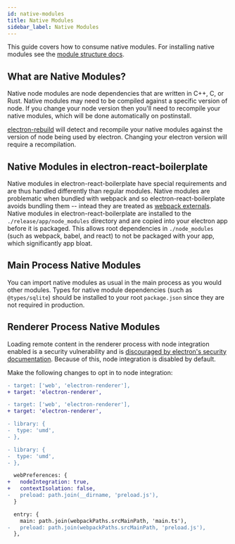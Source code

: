 ```yaml
---
id: native-modules
title: Native Modules
sidebar_label: Native Modules
---
```


This guide covers how to consume native modules. For installing native modules see the [module structure docs](https://electron-react-boilerplate.js.org/docs/adding-dependencies/#module-structure).

## What are Native Modules?

Native node modules are node dependencies that are written in C++, C, or Rust. Native modules may need to be compiled against a specific version of node. If you change your node version then you'll need to recompile your native modules, which will be done automatically on postinstall.

[electron-rebuild](https://github.com/electron/electron-rebuild) will detect and recompile your native modules against the version of node being used by electron. Changing your electron version will require a recompilation.

## Native Modules in electron-react-boilerplate

Native modules in electron-react-boilerplate have special requirements and are thus handled differently than regular modules. Native modules are problematic when bundled with webpack and so electron-react-boilerplate avoids bundling them -- intead they are treated as [webpack externals](https://webpack.js.org/configuration/externals/). Native modules in electron-react-boilerplate are installed to the `./release/app/node_modules` directory and are copied into your electron app before it is packaged. This allows root dependencies in `./node_modules` (such as webpack, babel, and react) to not be packaged with your app, which significantly app bloat.

## Main Process Native Modules

You can import native modules as usual in the main process as you would other modules. Types for native module dependencies (such as `@types/sqlite`) should be installed to your root `package.json` since they are not required in production.

## Renderer Process Native Modules

Loading remote content in the renderer process with node integration enabled is a security vulnerability and is [discouraged by electron's security documentation](https://www.electronjs.org/docs/tutorial/security#2-do-not-enable-nodejs-integration-for-remote-content). Because of this, node integration is disabled by default.

Make the following changes to opt in to node integration:

```diff title="webpack.config.renderer.prod.ts"
- target: ['web', 'electron-renderer'],
+ target: 'electron-renderer',
```

```diff title="webpack.config.renderer.dev.ts"
- target: ['web', 'electron-renderer'],
+ target: 'electron-renderer',
```

```diff title="webpack.config.renderer.prod.ts"
- library: {
-  type: 'umd',
- },
```

```diff title="webpack.config.renderer.dev.ts"
- library: {
-  type: 'umd',
- },
```

```diff title="main.ts"
  webPreferences: {
+   nodeIntegration: true,
+   contextIsolation: false,
-   preload: path.join(__dirname, 'preload.js'),
  }
```

```diff title="webpack.config.main.prod.ts"
  entry: {
    main: path.join(webpackPaths.srcMainPath, 'main.ts'),
-   preload: path.join(webpackPaths.srcMainPath, 'preload.js'),
  },
```
